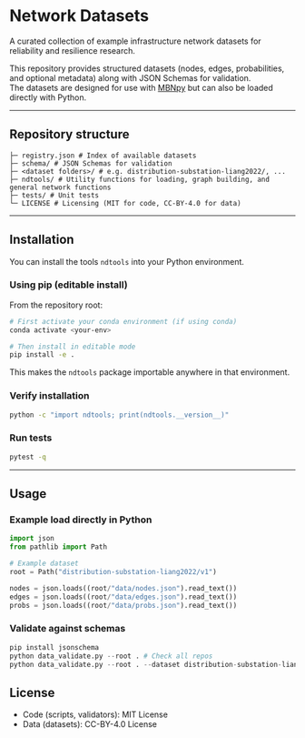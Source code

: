 # Network Datasets

A curated collection of example infrastructure network datasets for reliability and resilience research.

This repository provides structured datasets (nodes, edges, probabilities, and optional metadata) along with JSON Schemas for validation.  
The datasets are designed for use with [MBNpy](https://github.com/jieunbyun/mbnpy) but can also be loaded directly with Python.

---

## Repository structure
```
├─ registry.json # Index of available datasets
├─ schema/ # JSON Schemas for validation
├─ <dataset folders>/ # e.g. distribution-substation-liang2022/, ...
├─ ndtools/ # Utility functions for loading, graph building, and general network functions
├─ tests/ # Unit tests
└─ LICENSE # Licensing (MIT for code, CC-BY-4.0 for data)
```

---

## Installation

You can install the tools `ndtools` into your Python environment.

### Using pip (editable install)
From the repository root:

```bash
# First activate your conda environment (if using conda)
conda activate <your-env>

# Then install in editable mode
pip install -e .
```

This makes the `ndtools` package importable anywhere in that environment.

### Verify installation
```bash
python -c "import ndtools; print(ndtools.__version__)"
```

### Run tests
```bash
pytest -q
```

---

## Usage

### Example load directly in Python
```python
import json
from pathlib import Path

# Example dataset
root = Path("distribution-substation-liang2022/v1") 

nodes = json.loads((root/"data/nodes.json").read_text())
edges = json.loads((root/"data/edges.json").read_text())
probs = json.loads((root/"data/probs.json").read_text())
```

### Validate against schemas
```python
pip install jsonschema
python data_validate.py --root . # Check all repos
python data_validate.py --root . --dataset distribution-substation-liang2022 # Check specific dataset
```

## License
- Code (scripts, validators): MIT License
- Data (datasets): CC-BY-4.0 License
